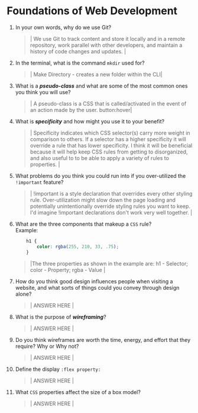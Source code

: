 # Foundations of Web Development
01. In your own words, why do we use Git?
    > | We use Git to track content and store it locally and in a remote repository, work parallel with other developers, and maintain a history of code changes and updates. |

02. In the terminal, what is the command `mkdir` used for?
    > | Make Directory - creates a new folder within the CLI|

03. What is a ***pseudo-class*** and what are some of the most common ones you think you will use?
    > | A pseudo-class is a CSS that is called/activated in the event of an action made by the user. button:hover|

04. What is ***specificity*** and how might you use it to your benefit?
    > | Specificity indicates which CSS selector(s) carry more weight in comparison to others. If a selector has a higher specificity it will override a rule that has lower specificity. I think it will be beneficial because it will help keep CSS rules from getting to disorganized, and also useful to to be able to apply a variety of rules to properties. |

05. What problems do you think you could run into if you over-utilized the `!important` feature?
    > | !important is a style declaration that overrides every other styling rule. Over-utilization might slow down the page loading and potentially unintentionally override styling rules you want to keep. I'd imagine !important declarations don't work very well together. |

06. What are the three components that makeup a `CSS` rule? <br> Example:

    ```css
        h1 {
            color: rgba(255, 210, 33, .75);
        }
    ```
       > |The three properties as shown in the example are: h1 - Selector; color - Property; rgba - Value |

07. How do you think good design influences people when visiting a website, and what sorts of things could you convey through design alone?
    > | ANSWER HERE |

08. What is the purpose of ***wireframing***?
    > | ANSWER HERE |

09. Do you think wireframes are worth the time, energy, and effort that they require? Why or Why not?
    > | ANSWER HERE |

10. Define the display `:flex property:`
    > | ANSWER HERE |

11. What `CSS` properties affect the size of a box model?
    > | ANSWER HERE |

